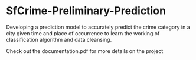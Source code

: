 # SfCrime-Preliminary-Prediction
Developing a prediction model to accurately predict the crime category in a city given time and place of occurrence to learn the working of classification algorithm and data cleansing.

Check out the documentation.pdf for more details on the project
